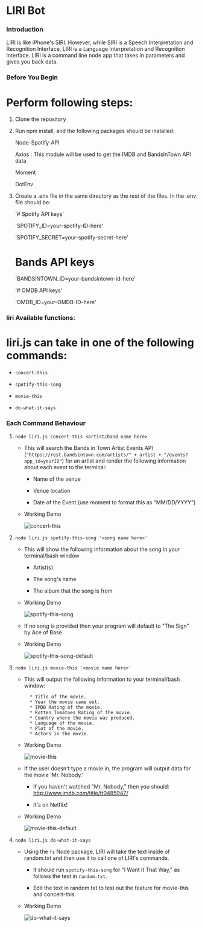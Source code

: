 # LIRI Bot

### Introduction


LIRI is like iPhone's SIRI. However, while SIRI is a Speech Interpretation and Recognition Interface, LIRI is a Language Interpretation and Recognition Interface. LIRI is a command line node app that takes in parameters and gives you back data.



### Before You Begin

# Perform following steps:

1.  Clone the repository

2.  Run npm install, and the following packages should be installed:

      Node-Spotify-API

      Axios : This module will be used to get the IMDB and BandsInTown API data

      Moment

      DotEnv

3.  Create a .env file in the same directory as the rest of the files. In the .env file should be:

      '# Spotify API keys'

      'SPOTIFY_ID=your-spotify-ID-here'

      'SPOTIFY_SECRET=your-spotify-secret-here'

      # Bands API keys

      'BANDSINTOWN_ID=your-bandsintown-id-here'

      '# OMDB API keys'

      'OMDB_ID=your-OMDB-ID-here'


### liri Available functions:

# liri.js can take in one of the following commands:

   * `concert-this`

   * `spotify-this-song`

   * `movie-this`

   * `do-what-it-says`

### Each Command Behaviour

1. `node liri.js concert-this <artist/band name here>`

   * This will search the Bands in Town Artist Events API (`"https://rest.bandsintown.com/artists/" + artist + "/events?app_id=yourID"`) for an artist and render the following information about each event to the terminal:

     * Name of the venue

     * Venue location

     * Date of the Event (use moment to format this as "MM/DD/YYYY")

   * Working Demo


     ![concert-this](assets/concert-this.gif)  

2. `node liri.js spotify-this-song '<song name here>'`

   * This will show the following information about the song in your terminal/bash window

     * Artist(s)

     * The song's name

     * The album that the song is from
   
   * Working Demo


     ![spotify-this-song](assets/spotify-this-song.gif)   

   * If no song is provided then your program will default to "The Sign" by Ace of Base.
  
   * Working Demo


     ![spotify-this-song-default](assets/spotify-this-song-default.gif)

   
3. `node liri.js movie-this '<movie name here>'`

   * This will output the following information to your terminal/bash window:

     ```
       * Title of the movie.
       * Year the movie came out.
       * IMDB Rating of the movie.
       * Rotten Tomatoes Rating of the movie.
       * Country where the movie was produced.
       * Language of the movie.
       * Plot of the movie.
       * Actors in the movie.
     ```
   * Working Demo  


     ![movie-this](assets/movie-this.gif)

   * If the user doesn't type a movie in, the program will output data for the movie 'Mr. Nobody.'

     * If you haven't watched "Mr. Nobody," then you should: <http://www.imdb.com/title/tt0485947/>

     * It's on Netflix!

   * Working Demo  


     ![movie-this-default](assets/movie-this-default.gif)
   
   
4. `node liri.js do-what-it-says`

   * Using the `fs` Node package, LIRI will take the text inside of random.txt and then use it to call one of LIRI's commands.

     * It should run `spotify-this-song` for "I Want it That Way," as follows the text in `random.txt`.

     * Edit the text in random.txt to test out the feature for movie-this and concert-this.

   * Working Demo  


     ![do-what-it-says](assets/do-what-it-says.gif)
   



